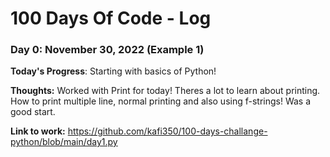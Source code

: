 # 100 Days Of Code - Log

### Day 0: November 30, 2022 (Example 1)


**Today's Progress**: Starting with basics of Python!

**Thoughts:** Worked with Print for today! Theres a lot to learn about printing. How to print multiple line, normal printing and also using f-strings!
Was a good start.

**Link to work:** https://github.com/kafi350/100-days-challange-python/blob/main/day1.py


